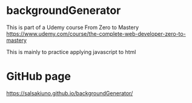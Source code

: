 # backgroundGenerator

This is part of a Udemy course From Zero to Mastery https://www.udemy.com/course/the-complete-web-developer-zero-to-mastery

This is mainly to practice applying javascript to html 

# GitHub page

 https://salsakiuno.github.io/backgroundGenerator/
